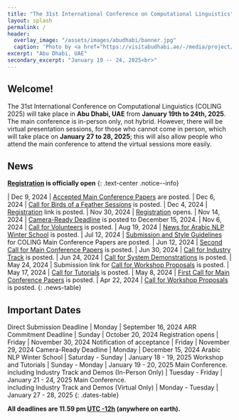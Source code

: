 ```yaml
---
title: "The 31st International Conference on Computational Linguistics"
layout: splash
permalink: /
header:
  overlay_image: "/assets/images/abudhabi/banner.jpg"
  caption: 'Photo by <a href="https://visitabudhabi.ae/-/media/project/vad/homepage/november-2023/regions-map/admap-dsk-1-19-12.jpg">VisitAbuDhabi</a>'
excerpt: "Abu Dhabi, UAE"
secondary_excerpt: "January 19 -- 24, 2025<br>"
---
```


## Welcome!

The 31st International Conference on Computational Linguistics (COLING 2025) will take place in **Abu Dhabi, UAE** from **January 19th to 24th, 2025**. The main conference is in-person only, not hybrid. However, there will be virtual presentation sessions, for those who cannot come in person, which will take place on **January 27 to 28, 2025**; this will also allow people who attend the main conference to attend the virtual sessions more easily.

## News

**[Registration](/registration) is officially open**
{: .text-center .notice--info}

<style>
.news-table { font-size: .9em; table-layout: fixed; }
.news-table tr td:nth-child(1) { font-weight: bold; width: 10em; }
</style>
| Dec 9, 2024 | [Accepted Main Conference Papers](/program/main_conference_papers/) are posted.
| Dec 6, 2024 | [Call for Birds of a Feather Sessions](/calls/bof/) is posted.
| Dec 4, 2024 | [Registration](/registration/) link is posted.
| Nov 30, 2024 | [Registration](/registration/) opens.
| Nov 14, 2024 | [Camera-Ready Deadline](/calls/main_conference_papers/) is posted to December 15, 2024.
| Nov 6, 2024 | [Call for Volunteers](/calls/volunteers/) is posted.
| Aug 19, 2024 | [News for Arabic NLP Winter School](/program/colocated/#the-arabic-nlp-winter-school/) is posted.
| Jul 12, 2024 | [Submission and Style Guidelines](/calls/submission_guidlines/) for COLING Main Conference Papers are posted.
| Jun 12, 2024 | [Second Call for Main Conference Papers](/calls/main_conference_papers/) is posted.
| Jun 30, 2024 | [Call for Industry Track](/calls/industry_track/) is posted.
| Jun 24, 2024 | [Call for System Demonstrations](/calls/system_demonstrations/) is posted.
| May 24, 2024 | Submission link for [Call for Workshop Proposals](/calls/workshop_proposals) is posted.
| May 17, 2024 | [Call for Tutorials](/calls/tutorials) is posted.
| May 8, 2024 | [First Call for Main Conference Papers](/calls/main_conference_papers) is posted.
| Apr 22, 2024 | [Call for Workshop Proposals](/calls/workshop_proposals) is posted.
{: .news-table}

## Important Dates

Direct Submission Deadline | Monday | September 16, 2024
ARR Commitment Deadline | Sunday | October 20, 2024
Registration opens | Friday | November 30, 2024
Notification of acceptance | Friday | November 29, 2024
Camera-Ready Deadline | Monday | December 15, 2024
Arabic NLP Winter School | Saturday - Sunday | January 18 - 19, 2025
Workshop and Tutorials | Sunday - Monday | January 19 - 20, 2025
Main Conference.<br> including Industry Track and Demos (In-Person Only) | Tuesday - Friday | January 21 - 24, 2025
Main Conference.<br> including Industry Track and Demos (Virtual Only) | Monday - Tuesday | January 27 - 28, 2025
{: .dates-table}

<style>
.dates-table { font-size: .9em; }
.dates-table tr td:nth-child(1) { width: 55%; }
.dates-table tr td:nth-child(2) { width: 25%; }
.dates-table del { color: #888; }
</style>

<b>All deadlines are 11.59 pm <a target="_blank" href="https://www.timeanddate.com/time/zone/timezone/utc-12">UTC -12h</a> (anywhere on earth).</b>
